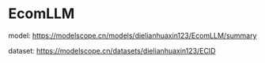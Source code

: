 # EcomLLM

model: https://modelscope.cn/models/dielianhuaxin123/EcomLLM/summary

dataset: https://modelscope.cn/datasets/dielianhuaxin123/ECID
